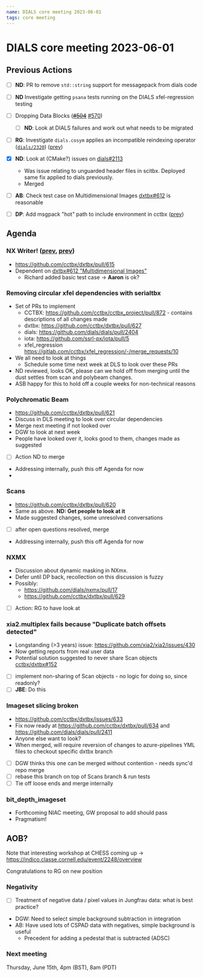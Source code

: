 ```yaml
---
name: DIALS core meeting 2023-06-01
tags: core meeting
---
```


# DIALS core meeting 2023-06-01

## Previous Actions

- [ ] **ND**: PR to remove `std::string` support for messagepack from dials code
- [ ] **ND** Investigate getting `psana` tests running on the DIALS xfel-regression testing
- [ ] Dropping Data Blocks (~~[#504](https://github.com/cctbx/dxtbx/pull/504)~~ [#570](https://github.com/cctbx/dxtbx/pull/570))
    - [ ] **ND**: Look at DIALS failures and work out what needs to be migrated
- [ ] **RG**: Investigate `dials.cosym` applies an incompatible reindexing operator ([`dials/2320`](https://github.com/dials/dials/issues/2320)) ([prev](https://dials.github.io/kb/core/2023-03-09#dialscosym-applies-an-incompatible-reindexing-operator))
- [x] **ND**: Look at (CMake?) issues on [dials#2113](https://github.com/dials/dials/pull/2113)
    - Was issue relating to unguarded header files in scitbx. Deployed same fix applied to dials previously.
    - Merged
- [ ] **AB**: Check test case on Multidimensional Images [dxtbx#612](https://github.com/cctbx/dxtbx/pull/612) is reasonable
- [ ] **DP**: Add msgpack "hot" path to include environment in cctbx ([prev](https://dials.github.io/kb/core/2023-05-04#msgpack-httpsgithubcomdialsdialspull2409))


## Agenda


### NX Writer! ([prev](https://dials.github.io/kb/core/2023-05-04#nx-writer-prev), [prev](https://dials.github.io/kb/core/2023-03-09#aob))

 - https://github.com/cctbx/dxtbx/pull/615
- Dependent on [dxtbx#612 "Multidimensional Images"](https://github.com/cctbx/dxtbx/pull/612)
    - Richard added basic test case -> **Aaron** is ok?

### Removing circular xfel dependencies with serialtbx

- Set of PRs to implement
    - CCTBX: https://github.com/cctbx/cctbx_project/pull/872 - contains descriptions of all changes made
    - dxtbx: https://github.com/cctbx/dxtbx/pull/627
    - dials: https://github.com/dials/dials/pull/2404
    - iota: https://github.com/ssrl-px/iota/pull/5
    - xfel_regression https://gitlab.com/cctbx/xfel_regression/-/merge_requests/10
- We all need to look at things
    - Schedule some time next week at DLS to look over these PRs
- ND reviewed, looks OK, please can we hold off from merging until the dust settles from scan and polybeam changes.
- ASB happy for this to hold off a couple weeks for non-technical reasons

### Polychromatic Beam
- https://github.com/cctbx/dxtbx/pull/621
- Discuss in DLS meeting to look over circular dependencies
- Merge next meeting if not looked over
- DGW to look at next week
- People have looked over it, looks good to them, changes made as suggested
- [ ] Action ND to merge
- Addressing internally, push this off Agenda for now
- 
### Scans
- https://github.com/cctbx/dxtbx/pull/620
- Same as above. **ND: Get people to look at it**
- Made suggested changes, some unresolved conversations
- [ ] after open questions resolved, merge
- Addressing internally, push this off Agenda for now


### NXMX
- Discussion about dynamic masking in NXmx.
- Defer until DP back, recollection on this discussion is fuzzy
- Possibly:
    - https://github.com/dials/nxmx/pull/17
    - https://github.com/cctbx/dxtbx/pull/629
- [ ] Action: RG to have look at

### xia2.multiplex fails because "Duplicate batch offsets detected"
- Longstanding (>3 years) issue: https://github.com/xia2/xia2/issues/430
- Now getting reports from real user data
- Potential solution suggested to never share Scan objects [cctbx/dxtbx#152](https://github.com/cctbx/dxtbx/issues/152)
- [ ] implement non-sharing of Scan objects - no logic for doing so, since readonly?
- [ ] **JBE**: Do this

### Imageset slicing broken
- https://github.com/cctbx/dxtbx/issues/633
- Fix now ready at https://github.com/cctbx/dxtbx/pull/634 and https://github.com/dials/dials/pull/2411
- Anyone else want to look?
- When merged, will require reversion of changes to azure-pipelines YML files to checkout specific dxtbx branch
- [ ] DGW thinks this one can be merged without contention - needs sync'd repo merge
- [ ] rebase this branch on top of Scans branch & run tests
- [ ] Tie off loose ends and merge internally

### bit_depth_imageset
- Forthcoming NIAC meeting, GW proposal to add should pass
- Pragmatism!

## AOB?

Note that interesting workshop at CHESS  coming up -> https://indico.classe.cornell.edu/event/2248/overview

Congratulations to RG on new position

### Negativity

- [ ] Treatment of negative data / pixel values in Jungfrau data: what is best practice?
- DGW: Need to select simple background subtraction in integration
- AB: Have used lots of CSPAD data with negatives, simple background is useful
    - Precedent for adding a pedestal that is subtracted (ADSC)

### Next meeting

Thursday, June 15th, 4pm (BST), 8am (PDT)
